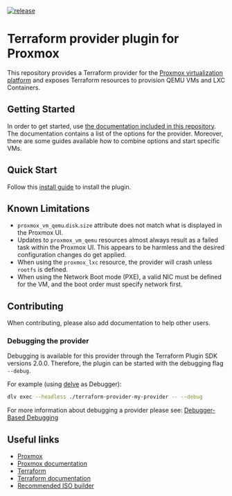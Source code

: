 [![release](https://github.com/TheGameProfi/terraform-provider-proxmox/actions/workflows/release.yml/badge.svg)](https://github.com/TheGameProfi/terraform-provider-proxmox/actions/workflows/release.yml)

# Terraform provider plugin for Proxmox

This repository provides a Terraform provider for
the [Proxmox virtualization platform](https://pve.proxmox.com/pve-docs/) and exposes Terraform resources to provision
QEMU VMs and LXC Containers.

## Getting Started

In order to get started, use [the documentation included in this repository](docs/index.md). The documentation contains
a list of the options for the provider. Moreover, there are some guides available how to combine options and start
specific VMs.

## Quick Start

Follow this [install guide](docs/guides/installation.md) to install the plugin.

## Known Limitations

* `proxmox_vm_qemu`.`disk`.`size` attribute does not match what is displayed in the Proxmox UI.
* Updates to `proxmox_vm_qemu` resources almost always result as a failed task within the Proxmox UI. This appears to be
  harmless and the desired configuration changes do get applied.
* When using the `proxmox_lxc` resource, the provider will crash unless `rootfs` is defined.
* When using the Network Boot mode (PXE), a valid NIC must be defined for the VM, and the boot order must specify network first.

## Contributing

When contributing, please also add documentation to help other users.

### Debugging the provider

Debugging is available for this provider through the Terraform Plugin SDK versions 2.0.0. Therefore, the plugin can be
started with the debugging flag `--debug`.

For example (using [delve](https://github.com/go-delve/delve) as Debugger):

```bash
dlv exec --headless ./terraform-provider-my-provider -- --debug
```

For more information about debugging a provider please
see: [Debugger-Based Debugging](https://www.terraform.io/docs/extend/debugging.html#debugger-based-debugging)

## Useful links

* [Proxmox](https://www.proxmox.com/en/)
* [Proxmox documentation](https://pve.proxmox.com/pve-docs/)
* [Terraform](https://www.terraform.io/)
* [Terraform documentation](https://www.terraform.io/docs/index.html)
* [Recommended ISO builder](https://github.com/Telmate/terraform-ubuntu-proxmox-iso)
